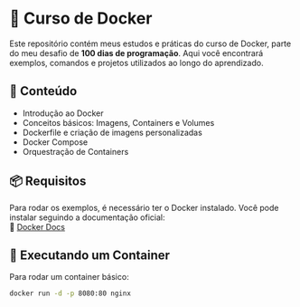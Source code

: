# 🚀 Curso de Docker  

Este repositório contém meus estudos e práticas do curso de Docker, parte do meu desafio de **100 dias de programação**. Aqui você encontrará exemplos, comandos e projetos utilizados ao longo do aprendizado.  

## 📌 Conteúdo  

- Introdução ao Docker  
- Conceitos básicos: Imagens, Containers e Volumes  
- Dockerfile e criação de imagens personalizadas  
- Docker Compose  
- Orquestração de Containers  

## 📦 Requisitos  

Para rodar os exemplos, é necessário ter o Docker instalado. Você pode instalar seguindo a documentação oficial:  
🔗 [Docker Docs](https://docs.docker.com/get-docker/)  

## 🚀 Executando um Container  

Para rodar um container básico:  

```bash
docker run -d -p 8080:80 nginx